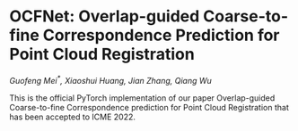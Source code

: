 # OCFNet: Overlap-guided Coarse-to-fine Correspondence Prediction for Point Cloud Registration
*Guofeng Mei<sup>\*</sup>, Xiaoshui Huang, Jian Zhang, Qiang Wu*


This is the official PyTorch implementation of our paper Overlap-guided Coarse-to-fine Correspondence prediction for Point Cloud Registration that has been accepted to ICME 2022.
